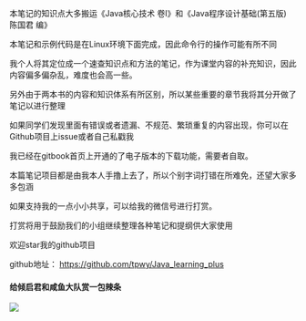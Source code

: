 本笔记的知识点大多搬运《Java核心技术 卷I》和《Java程序设计基础(第五版)  陈国君 编》

本笔记和示例代码是在Linux环境下面完成，因此命令行的操作可能有所不同

我个人将其定位成一个速查知识点和方法的笔记，作为课堂内容的补充知识，因此内容偏多偏杂乱，难度也会高一些。

另外由于两本书的内容和知识体系有所区别，所以某些重要的章节我将其分开做了笔记以进行整理

如果同学们发现里面有错误或者遗漏、不规范、繁琐重复的内容出现，你可以在Github项目上issue或者自己私戳我

我已经在gitbook首页上开通的了电子版本的下载功能，需要者自取。

本篇笔记项目都是由我本人手撸上去了，所以个别字词打错在所难免，还望大家多多包涵

如果支持我的一点小小共享，可以给我的微信号进行打赏。

打赏将用于鼓励我们的小组继续整理各种笔记和提纲供大家使用

欢迎star我的github项目

github地址： https://github.com/tpwy/Java_learning_plus


#### 给倾启君和咸鱼大队赏一包辣条

![](http://op2l5h3f5.bkt.clouddn.com/20170908210234985.png)